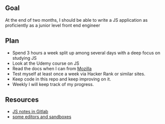 ## Goal

At the end of two months, I should be able to write a JS application as proficiently as a junior level  front end engineer

## Plan

- Spend 3 hours a week split up among several days with a deep focus on studying JS
- Look at the Udemy course on JS
- Read the docs when I can from [Mozilla](tps://developer.mozilla.org/en-US/docs/Web/JavaScript)
- Test myself at least once a week via Hacker Rank or similar sites.
- Keep code in this repo and keep improving on it.
- Weekly I will keep track of my progress.

## Resources

- [JS notes in Gitlab](https://gitlab.com/oscarneedscoffee/notes/blob/master/software/javascript/javascript.md)
- [some editors and sandboxes](../readme.md#online-editors-and-sandboxes)